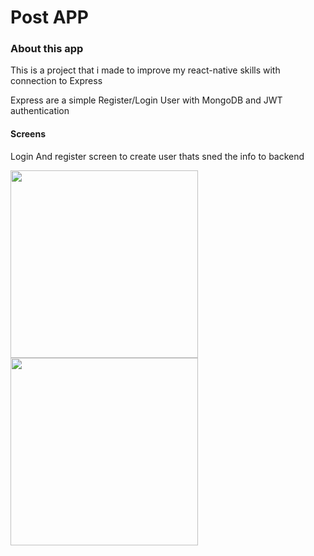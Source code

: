 
# Post APP

### About this app

This is a project that i made to improve my react-native skills with connection to Express

Express are a simple Register/Login User with MongoDB and JWT authentication


#### Screens

Login And register screen to create user thats sned the info to backend
<p float="left">
  <img src="https://user-images.githubusercontent.com/74252371/202310074-9423c80d-6561-4e84-aad2-08660a2bb650.png" width="300">
  <img src="https://user-images.githubusercontent.com/74252371/202310870-c26d0cae-e120-466e-8e96-cdd8ab6fd745.png" width="300"/>
</p>

